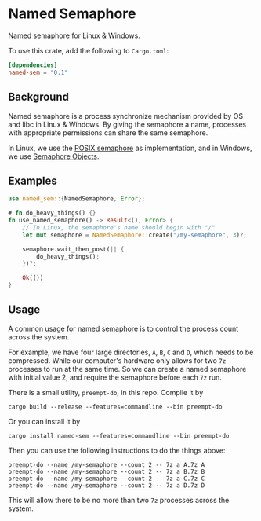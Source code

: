 # Named Semaphore

Named semaphore for Linux & Windows.

To use this crate, add the following to `Cargo.toml`:

```toml
[dependencies]
named-sem = "0.1"
```

## Background

Named semaphore is a process synchronize mechanism provided by OS and libc in Linux & Windows. By giving the semaphore a name, processes with appropriate permissions can share the same semaphore.

In Linux, we use the [POSIX semaphore](https://www.man7.org/linux/man-pages/man7/sem_overview.7.html) as implementation, and in Windows, we use [Semaphore Objects](https://learn.microsoft.com/en-us/windows/win32/sync/using-semaphore-objects).

## Examples

```rust
use named_sem::{NamedSemaphore, Error};

# fn do_heavy_things() {}
fn use_named_semaphore() -> Result<(), Error> {
    // In Linux, the semaphore's name should begin with "/"
    let mut semaphore = NamedSemaphore::create("/my-semaphore", 3)?;

    semaphore.wait_then_post(|| {
        do_heavy_things();
    })?;

    Ok(())
}
```

## Usage

A common usage for named semaphore is to control the process count across the system.

For example, we have four large directories, `A`, `B`, `C` and `D`, which needs to be compressed. While our computer's hardware only allows for two `7z` processes to run at the same time. So we can create a named semaphore with initial value 2, and require the semaphore before each `7z` run.

There is a small utility, `preempt-do`, in this repo. Compile it by

```shell
cargo build --release --features=commandline --bin preempt-do
```

Or you can install it by

```shell
cargo install named-sem --features=commandline --bin preempt-do
```

Then you can use the following instructions to do the things above:

```shell
preempt-do --name /my-semaphore --count 2 -- 7z a A.7z A
preempt-do --name /my-semaphore --count 2 -- 7z a B.7z B
preempt-do --name /my-semaphore --count 2 -- 7z a C.7z C
preempt-do --name /my-semaphore --count 2 -- 7z a D.7z D
```

This will allow there to be no more than two `7z` processes across the system.
